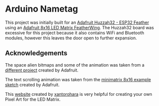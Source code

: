 # Arduino Nametag
This project was initially built for an [Adafruit Huzzah32 - ESP32 Feather](https://www.adafruit.com/product/3405) using an [Adafruit 8x16 LED Matrix FeatherWing](https://www.adafruit.com/product/3154). The Huzzah32 board was excessive for this project because it also contains WiFi and Bluetooth modules, however this leaves the door open to further expansion.


## Acknowledgements
The space alien bitmaps and some of the animation was taken from a [different project](https://learn.adafruit.com/trinket-slash-gemma-space-invader-pendant/source-code) created by Adafruit.

The text scrolling animation was taken from the [minimatrix 8x16 example sketch](https://github.com/adafruit/Adafruit_LED_Backpack/blob/master/examples/minimatrix16x8/minimatrix16x8.ino) created by Adafruit.

This [website](https://xantorohara.github.io/led-matrix-editor/#99bbff99bb99ff7e]) created by [xantorohara](https://github.com/xantorohara) is very helpful for creating your own Pixel Art for the LED Matrix.